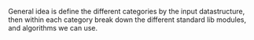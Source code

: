 General idea is define the different categories by the input datastructure, then within each category break down the different standard lib modules, and algorithms we can use.

